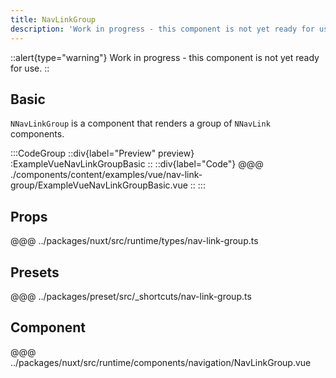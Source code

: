 ```yaml
---
title: NavLinkGroup
description: 'Work in progress - this component is not yet ready for use.'
---
```


::alert{type="warning"}
Work in progress - this component is not yet ready for use.
::

## Basic

`NNavLinkGroup` is a component that renders a group of `NNavLink` components. 

:::CodeGroup
::div{label="Preview" preview}
  :ExampleVueNavLinkGroupBasic
::
::div{label="Code"}
@@@ ./components/content/examples/vue/nav-link-group/ExampleVueNavLinkGroupBasic.vue
::
:::

## Props
@@@ ../packages/nuxt/src/runtime/types/nav-link-group.ts

## Presets
@@@ ../packages/preset/src/_shortcuts/nav-link-group.ts

## Component
@@@ ../packages/nuxt/src/runtime/components/navigation/NavLinkGroup.vue


